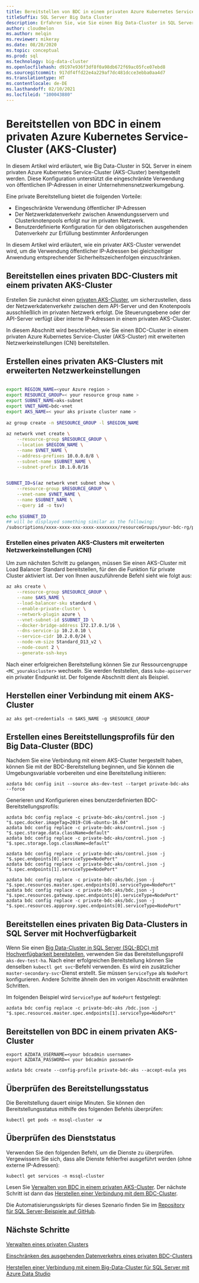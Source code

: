 ```yaml
---
title: Bereitstellen von BDC in einem privaten Azure Kubernetes Service-Cluster (AKS-Cluster)
titleSuffix: SQL Server Big Data Cluster
description: Erfahren Sie, wie Sie einen Big Data-Cluster in SQL Server in einem privaten Azure Kubernetes Service-Cluster (AKS-Cluster) mit erweiterten Netzwerkeinstellungen (CNI) bereitstellen.
author: cloudmelon
ms.author: melqin
ms.reviewer: mikeray
ms.date: 08/20/2020
ms.topic: conceptual
ms.prod: sql
ms.technology: big-data-cluster
ms.openlocfilehash: d9197e936f3df8f0a98db672f69ac05fce07ebd8
ms.sourcegitcommit: 917df4ffd22e4a229af7dc481dcce3ebba0aa4d7
ms.translationtype: HT
ms.contentlocale: de-DE
ms.lasthandoff: 02/10/2021
ms.locfileid: "100043880"
---
```

# <a name="deploy-bdc-in-azure-kubernetes-service-aks-private-cluster"></a>Bereitstellen von BDC in einem privaten Azure Kubernetes Service-Cluster (AKS-Cluster)

In diesem Artikel wird erläutert, wie Big Data-Cluster in SQL Server in einem privaten Azure Kubernetes Service-Cluster (AKS-Cluster) bereitgestellt werden. Diese Konfiguration unterstützt die eingeschränkte Verwendung von öffentlichen IP-Adressen in einer Unternehmensnetzwerkumgebung.

Eine private Bereitstellung bietet die folgenden Vorteile:

* Eingeschränkte Verwendung öffentlicher IP-Adressen
* Der Netzwerkdatenverkehr zwischen Anwendungsservern und Clusterknotenpools erfolgt nur im privaten Netzwerk.
* Benutzerdefinierte Konfiguration für den obligatorischen ausgehenden Datenverkehr zur Erfüllung bestimmter Anforderungen

In diesem Artikel wird erläutert, wie ein privater AKS-Cluster verwendet wird, um die Verwendung öffentlicher IP-Adressen bei gleichzeitiger Anwendung entsprechender Sicherheitszeichenfolgen einzuschränken.

## <a name="deploy-private-bdc-cluster-with-aks-private-cluster"></a>Bereitstellen eines privaten BDC-Clusters mit einem privaten AKS-Cluster

Erstellen Sie zunächst einen [privaten AKS-Cluster](/azure/aks/private-clusters), um sicherzustellen, dass der Netzwerkdatenverkehr zwischen dem API-Server und den Knotenpools ausschließlich im privaten Netzwerk erfolgt. Die Steuerungsebene oder der API-Server verfügt über interne IP-Adressen in einem privaten AKS-Cluster.

In diesem Abschnitt wird beschrieben, wie Sie einen BDC-Cluster in einem privaten Azure Kubernetes Service-Cluster (AKS-Cluster) mit erweiterten Netzwerkeinstellungen (CNI) bereitstellen.

## <a name="create-a-private-aks-cluster-with-advanced-networking"></a>Erstellen eines privaten AKS-Clusters mit erweiterten Netzwerkeinstellungen

```bash

export REGION_NAME=<your Azure region >
export RESOURCE_GROUP=< your resource group name >
export SUBNET_NAME=aks-subnet
export VNET_NAME=bdc-vnet
export AKS_NAME=< your aks private cluster name >
 
az group create -n $RESOURCE_GROUP -l $REGION_NAME
 
az network vnet create \
    --resource-group $RESOURCE_GROUP \
    --location $REGION_NAME \
    --name $VNET_NAME \
    --address-prefixes 10.0.0.0/8 \
    --subnet-name $SUBNET_NAME \
    --subnet-prefix 10.1.0.0/16
 

SUBNET_ID=$(az network vnet subnet show \
    --resource-group $RESOURCE_GROUP \
    --vnet-name $VNET_NAME \
    --name $SUBNET_NAME \
    --query id -o tsv)
 
echo $SUBNET_ID
## will be displayed something similar as the following: 
/subscriptions/xxxx-xxxx-xxx-xxxx-xxxxxxxx/resourceGroups/your-bdc-rg/providers/Microsoft.Network/virtualNetworks/your-aks-vnet/subnets/your-aks-subnet
```

### <a name="create-aks-private-cluster-with-advanced-networking-cni"></a>Erstellen eines privaten AKS-Clusters mit erweiterten Netzwerkeinstellungen (CNI)

Um zum nächsten Schritt zu gelangen, müssen Sie einen AKS-Cluster mit Load Balancer Standard bereitstellen, für den die Funktion für private Cluster aktiviert ist. Der von Ihnen auszuführende Befehl sieht wie folgt aus: 

```bash
az aks create \
    --resource-group $RESOURCE_GROUP \
    --name $AKS_NAME \
    --load-balancer-sku standard \
    --enable-private-cluster \
    --network-plugin azure \
    --vnet-subnet-id $SUBNET_ID \
    --docker-bridge-address 172.17.0.1/16 \
    --dns-service-ip 10.2.0.10 \
    --service-cidr 10.2.0.0/24 \
    --node-vm-size Standard_D13_v2 \
    --node-count 2 \
    --generate-ssh-keys
```

Nach einer erfolgreichen Bereitstellung können Sie zur Ressourcengruppe `<MC_yourakscluster>` wechseln. Sie werden feststellen, dass `kube-apiserver` ein privater Endpunkt ist. Der folgende Abschnitt dient als Beispiel.

## <a name="connect-to-an-aks-cluster"></a>Herstellen einer Verbindung mit einem AKS-Cluster

```azurecli
az aks get-credentials -n $AKS_NAME -g $RESOURCE_GROUP
```

## <a name="build-big-data-cluster-bdc-deployment-profile"></a>Erstellen eines Bereitstellungsprofils für den Big Data-Cluster (BDC)

Nachdem Sie eine Verbindung mit einem AKS-Cluster hergestellt haben, können Sie mit der BDC-Bereitstellung beginnen, und Sie können die Umgebungsvariable vorbereiten und eine Bereitstellung initiieren: 

```azurecli
azdata bdc config init --source aks-dev-test --target private-bdc-aks --force
```

Generieren und Konfigurieren eines benutzerdefinierten BDC-Bereitstellungsprofils:

```azurecli
azdata bdc config replace -c private-bdc-aks/control.json -j "$.spec.docker.imageTag=2019-CU6-ubuntu-16.04"
azdata bdc config replace -c private-bdc-aks/control.json -j "$.spec.storage.data.className=default"
azdata bdc config replace -c private-bdc-aks/control.json -j "$.spec.storage.logs.className=default"

azdata bdc config replace -c private-bdc-aks/control.json -j "$.spec.endpoints[0].serviceType=NodePort"
azdata bdc config replace -c private-bdc-aks/control.json -j "$.spec.endpoints[1].serviceType=NodePort"

azdata bdc config replace -c private-bdc-aks/bdc.json -j "$.spec.resources.master.spec.endpoints[0].serviceType=NodePort"
azdata bdc config replace -c private-bdc-aks/bdc.json -j "$.spec.resources.gateway.spec.endpoints[0].serviceType=NodePort"
azdata bdc config replace -c private-bdc-aks/bdc.json -j "$.spec.resources.appproxy.spec.endpoints[0].serviceType=NodePort"
```

## <a name="deploy-private-sql-server-big-data-cluster-with-ha"></a>Bereitstellen eines privaten Big Data-Clusters in SQL Server mit Hochverfügbarkeit

Wenn Sie einen [Big Data-Cluster in SQL Server (SQL-BDC) mit Hochverfügbarkeit bereitstellen](deployment-high-availability.md), verwenden Sie das Bereitstellungsprofil `aks-dev-test-ha`. Nach einer erfolgreichen Bereitstellung können Sie denselben `kubectl get svc`-Befehl verwenden. Es wird ein zusätzlicher `master-secondary-svc`-Dienst erstellt. Sie müssen `ServiceType` als `NodePort` konfigurieren. Andere Schritte ähneln den im vorigen Abschnitt erwähnten Schritten.

Im folgenden Beispiel wird `ServiceType` auf `NodePort` festgelegt:

```azurecli
azdata bdc config replace -c private-bdc-aks /bdc.json -j "$.spec.resources.master.spec.endpoints[1].serviceType=NodePort"
```

## <a name="deploy-bdc-in-aks-private-cluster"></a>Bereitstellen von BDC in einem privaten AKS-Cluster

```azurecli
export AZDATA_USERNAME=<your bdcadmin username>
export AZDATA_PASSWORD=< your bdcadmin password>

azdata bdc create --config-profile private-bdc-aks --accept-eula yes
```

## <a name="check-deployment-status"></a>Überprüfen des Bereitstellungsstatus

Die Bereitstellung dauert einige Minuten. Sie können den Bereitstellungsstatus mithilfe des folgenden Befehls überprüfen: 

```console
kubectl get pods -n mssql-cluster -w
```

## <a name="check-the-service-status"></a>Überprüfen des Dienststatus

Verwenden Sie den folgenden Befehl, um die Dienste zu überprüfen. Vergewissern Sie sich, dass alle Dienste fehlerfrei ausgeführt werden (ohne externe IP-Adressen):

```console
kubectl get services -n mssql-cluster
```

Lesen Sie [Verwalten von BDC in einem privaten AKS-Cluster](private-manage.md). Der nächste Schritt ist dann das [Herstellen einer Verbindung mit dem BDC-Cluster](connect-to-big-data-cluster.md).

Die Automatisierungsskripts für dieses Szenario finden Sie im [Repository für SQL Server-Beispiele auf GitHub](https://github.com/microsoft/sql-server-samples/tree/master/samples/features/sql-big-data-cluster/deployment/private-aks).

## <a name="next-steps"></a>Nächste Schritte

[Verwalten eines privaten Clusters](private-manage.md)

[Einschränken des ausgehenden Datenverkehrs eines privaten BDC-Clusters](private-restrict-egress-traffic.md)

[Herstellen einer Verbindung mit einem Big-Data-Cluster für SQL Server mit Azure Data Studio](connect-to-big-data-cluster.md)

